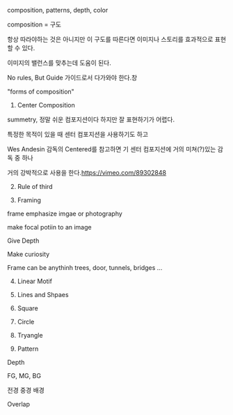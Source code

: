 composition, patterns, depth, color

composition
= 구도

항상 따라야하는 것은 아니지만 이 구도를 따른다면 이미지나 스토리를 효과적으로 표현할 수 있다.

이미지의 밸런스를 맞추는데 도움이 된다.

No rules, But Guide 가이드로서 다가와야 한다.창

"forms of composition"



1. Center Composition

summetry, 정말 쉬운 컴포지션이다 하지만 잘 표현하기가 어렵다.

특정한 목적이 있을 때 센터 컴포지션을 사용하기도 하고

Wes Andesin 감독의 Centered를 참고하면 기 센터 컴포지션에 거의 미쳐(?)있는 감독 중 하나

거의 강박적으로 사용을 한다.https://vimeo.com/89302848


2. Rule of third

3. Framing

frame emphasize imgae or photography


make focal potiin to an image

Give Depth

Make curiosity

Frame can be anythinh trees, door, tunnels, bridges ...

4. Linear Motif

5. Lines and Shpaes

6. Square

7. Circle

8. Tryangle

9. Pattern

Depth

FG, MG, BG

전경 중경 배경

Overlap
